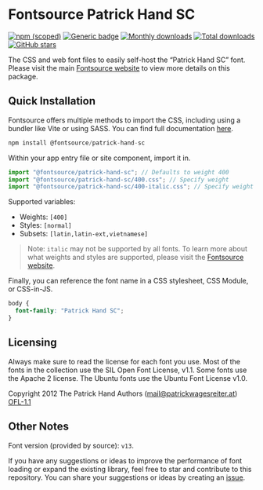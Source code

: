 # Fontsource Patrick Hand SC

[![npm (scoped)](https://img.shields.io/npm/v/@fontsource/patrick-hand-sc?color=brightgreen)](https://www.npmjs.com/package/@fontsource/patrick-hand-sc) [![Generic badge](https://img.shields.io/badge/fontsource-passing-brightgreen)](https://github.com/fontsource/fontsource) [![Monthly downloads](https://badgen.net/npm/dm/@fontsource/patrick-hand-sc)](https://github.com/fontsource/fontsource) [![Total downloads](https://badgen.net/npm/dt/@fontsource/patrick-hand-sc)](https://github.com/fontsource/fontsource) [![GitHub stars](https://img.shields.io/github/stars/fontsource/fontsource.svg?style=social&label=Star)](https://github.com/fontsource/fontsource/stargazers)

The CSS and web font files to easily self-host the “Patrick Hand SC” font. Please visit the main [Fontsource website](https://fontsource.org/fonts/patrick-hand-sc) to view more details on this package.

## Quick Installation

Fontsource offers multiple methods to import the CSS, including using a bundler like Vite or using SASS. You can find full documentation [here](https://fontsource.org/docs/getting-started/introduction).

```javascript
npm install @fontsource/patrick-hand-sc
```

Within your app entry file or site component, import it in.

```javascript
import "@fontsource/patrick-hand-sc"; // Defaults to weight 400
import "@fontsource/patrick-hand-sc/400.css"; // Specify weight
import "@fontsource/patrick-hand-sc/400-italic.css"; // Specify weight and style
```

Supported variables:
- Weights: `[400]`
- Styles: `[normal]`
- Subsets: `[latin,latin-ext,vietnamese]`

> Note: `italic` may not be supported by all fonts. To learn more about what weights and styles are supported, please visit the [Fontsource website](https://fontsource.org/fonts/patrick-hand-sc).

Finally, you can reference the font name in a CSS stylesheet, CSS Module, or CSS-in-JS.

```css
body {
  font-family: "Patrick Hand SC";
}
```

## Licensing
Always make sure to read the license for each font you use. Most of the fonts in the collection use the SIL Open Font License, v1.1. Some fonts use the Apache 2 license. The Ubuntu fonts use the Ubuntu Font License v1.0.

Copyright 2012 The Patrick Hand Authors (mail@patrickwagesreiter.at)
[OFL-1.1](http://scripts.sil.org/OFL)

## Other Notes
Font version (provided by source): `v13`.

If you have any suggestions or ideas to improve the performance of font loading or expand the existing library, feel free to star and contribute to this repository. You can share your suggestions or ideas by creating an [issue](https://github.com/fontsource/fontsource/issues).